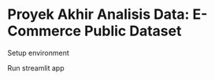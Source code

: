 # Proyek Akhir Analisis Data: E-Commerce Public Dataset

Setup environment
<pip install numpy pandas scipy matplotlib seaborn jupyter streamlit babel>

Run streamlit app
<streamlit run dashboard.py>
